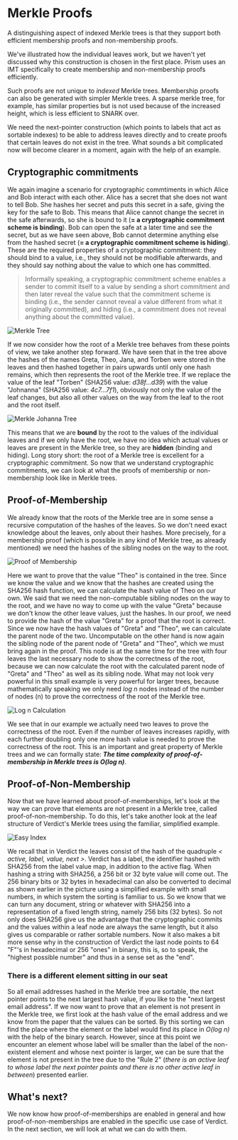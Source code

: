 # Merkle Proofs

A distinguishing aspect of indexed Merkle trees is that they support both efficient membership proofs and non-membership proofs.

We've illustrated how the individual leaves work, but we haven't yet discussed why this construction is chosen in the first place. Prism uses an IMT specifically to create membership and non-membership proofs efficiently.

Such proofs are not unique to *indexed* Merkle trees. Membership proofs can also be generated with simpler Merkle trees. A sparse merkle tree, for example, has similar properties but is not used because of the increased height, which is less efficient to SNARK over.

We need the next-pointer construction (which points to labels that act as sortable indexes) to be able to address leaves directly and to create proofs that certain leaves do not exist in the tree. What sounds a bit complicated now will become clearer in a moment, again with the help of an example.

## Cryptographic commitments

We again imagine a scenario for cryptographic commtiments in which Alice and Bob interact with each other. Alice has a secret that she does not want to tell Bob. She hashes her secret and puts this secret in a safe, giving the key for the safe to Bob. This means that Alice cannot change the secret in the safe afterwards, so she is bound to it (**= a cryptographic commitment scheme is binding**). Bob can open the safe at a later time and see the secret, but as we have seen above, Bob cannot determine anything else from the hashed secret (**= a cryptographic commitment scheme is hiding**). These are the required properties of a cryptographic commitment: they should bind to a value, i.e., they should not be modifiable afterwards, and they should say nothing about the value to which one has committed.

> Informally speaking, a cryptographic commitment scheme enables a sender to commit itself to a value by sending a short commitment and then later reveal the value such that the commitment scheme is binding (i.e., the sender cannot reveal a value different from what it originally committed), and hiding (i.e., a commitment does not reveal anything about the committed value).

![Merkle Tree](./img/merkle-tree.jpeg)

If we now consider how the root of a Merkle tree behaves from these points of view, we take another step forward. We have seen that in the tree above the hashes of the names Greta, Theo, Jana, and Torben were stored in the leaves and then hashed together in pairs upwards until only one hash remains, which then represents the root of the Merkle tree. If we replace the value of the leaf "Torben" (SHA256 value: *d38f...d39*) with the value "Johnanna" (SHA256 value: *4c7...7f1*), obviously not only the value of the leaf changes, but also all other values on the way from the leaf to the root and the root itself.

![Merkle Johanna Tree](./img/merkle-johanna-tree.jpeg)

This means that we are **bound** by the root to the values of the individual leaves and if we only have the root, we have no idea which actual values or leaves are present in the Merkle tree, so they are **hidden** (binding and hiding). Long story short: the root of a Merkle tree is excellent for a cryptographic commitment.
So now that we understand cryptographic commitments, we can look at what the proofs of membership or non-membership look like in Merkle trees.

## Proof-of-Membership

We already know that the roots of the Merkle tree are in some sense a recursive computation of the hashes of the leaves. So we don't need exact knowledge about the leaves, only about their hashes. More precisely, for a membership proof (which is possible in any kind of Merkle tree, as already mentioned) we need the hashes of the sibling nodes on the way to the root.

![Proof of Membership](./img/proof-of-membership.jpeg)

Here we want to prove that the value "Theo" is contained in the tree. Since we know the value and we know that the hashes are created using the SHA256 hash function, we can calculate the hash value of Theo on our own. We said that we need the non-computable sibling nodes on the way to the root, and we have no way to come up with the value "Greta" because we don't know the other leave values, just the hashes. In our proof, we need to provide the hash of the value "Greta" for a proof that the root is correct. Since we now have the hash values of "Greta" and "Theo", we can calculate the parent node of the two. Uncomputable on the other hand is now again the sibling node of the parent node of "Greta" and "Theo", which we must bring again in the proof. This node is at the same time for the tree with four leaves the last necessary node to show the correctness of the root, because we can now calculate the root with the calculated parent node of "Greta" and "Theo" as well as its sibling node. What may not look very powerful in this small example is very powerful for larger trees, because mathematically speaking we only need *log n* nodes instead of the number of nodes (n) to prove the correctness of the root of the Merkle tree.

![Log n Calculation](./img/logn-calc.jpeg)

We see that in our example we actually need two leaves to prove the correctness of the root. Even if the number of leaves increases rapidly, with each further doubling only one more hash value is needed to prove the correctness of the root. This is an important and great property of Merkle trees and we can formally state:
***The time complexity of proof-of-membership in Merkle trees is O(log n)***.

## Proof-of-Non-Membership

Now that we have learned about proof-of-memberships, let's look at the way we can prove that elements are not present in a Merkle tree, called proof-of-non-membership. To do this, let's take another look at the leaf structure of Verdict's Merkle trees using the familiar, simplified example.

![Easy Index](./img/easy-index.jpeg)

We recall that in Verdict the leaves consist of the hash of the quadruple *< active, label, value, next >*. Verdict has a label, the identifier hashed with SHA256 from the label value map, in addition to the active flag. When hashing a string with SHA256, a 256 bit or 32 byte value will come out. The 256 binary bits or 32 bytes in hexadecimal can also be converted to decimal as shown earlier in the picture using a simplified example with small numbers, in which system the sorting is familiar to us. So we know that we can turn any document, string or whatever with SHA256 into a representation of a fixed length string, namely 256 bits (32 bytes). So not only does SHA256 give us the advantage that the cryptographic commits and the values within a leaf node are always the same length, but it also gives us comparable or rather sortable numbers. Now it also makes a bit more sense why in the construction of Verdict the last node points to 64 "F"'s in hexadecimal or 256 "ones" in binary, this is, so to speak, the "highest possible number" and thus in a sense set as the "end".

### There is a different element sitting in our seat

So all email addresses hashed in the Merkle tree are sortable, the next pointer points to the next largest hash value, if you like to the "next largest email address". If we now want to prove that an element is not present in the Merkle tree, we first look at the hash value of the email address and we know from the paper that the values can be sorted. By this sorting we can find the place where the element or the label would find its place in *O(log n)* with the help of the binary search. However, since at this point we encounter an element whose label will be smaller than the label of the non-existent element and whose next pointer is larger, we can be sure that the element is not present in the tree due to the "Rule 2" (*there is an active leaf to whose label the next pointer points and there is no other active leaf in between*) presented earlier.

## What's next?

We now know how proof-of-memberships are enabled in general and how proof-of-non-memberships are enabled in the specific use case of Verdict. In the next section, we will look at what we can do with them.
